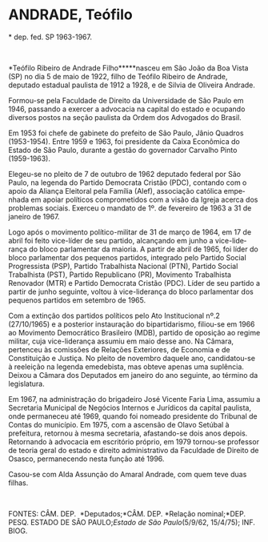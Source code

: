 ANDRADE, Teófilo 
=================

\* dep. fed. SP 1963-1967.

 

*Teófilo Ribeiro de Andrade Filho*****nasceu em São João da Boa Vista
(SP) no dia 5 de maio de 1922, filho de Teófilo Ribeiro de An­drade,
deputado estadual paulista de 1912 a 1928, e de Silvia de Oliveira
Andrade.

Formou-se pela Faculdade de Direito da Universidade de São Paulo em
1946, passando a exercer a advocacia na capital do estado e ocupando
diversos postos na seção paulista da Ordem dos Advogados do Brasil.

Em 1953 foi chefe de gabinete do prefeito de São Paulo, Jânio Quadros
(1953-1954). Entre 1959 e 1963, foi presidente da Caixa Econômica do
Estado de São Paulo, durante a gestão do governador Carvalho Pinto
(1959-1963).

Elegeu-se no pleito de 7 de outubro de 1962 deputado federal por São
Paulo, na le­genda do Partido Democrata Cristão (PDC), contando com o
apoio da Aliança Eleitoral pela Família (Alef), associação católica
empe­nhada em apoiar políticos comprometidos com a visão da Igreja
acerca dos problemas so­ciais. Exerceu o mandato de 1º. de fevereiro de
1963 a 31 de janeiro de 1967.

Logo após o movimento político-militar de 31 de março de 1964, em 17 de
abril foi feito vice-líder de seu partido, alcançando em junho a
vice-lide­rança do bloco parlamentar da maioria. A par­tir de abril de
1965, foi líder do bloco parla­mentar dos pequenos partidos, integrado
pelo Partido Social Progressista (PSP), Partido Tra­balhista Nacional
(PTN), Partido Social Traba­lhista (PST), Partido Republicano (PR),
Mo­vimento Trabalhista Renovador (MTR) e Par­tido Democrata Cristão
(PDC). Líder de seu partido a partir de junho se­guinte, voltou à
vice-liderança do bloco parla­mentar dos pequenos partidos em setembro
de 1965.

Com a extinção dos partidos políticos pe­lo Ato Institucional nº.2
(27/10/1965) e a posterior instauração do bipartidarismo, filiou-­se em
1966 ao Movimento Democrático Bra­sileiro (MDB), partido de oposição ao
regime militar, cuja vice-liderança assumiu em maio desse ano. Na
Câmara, pertenceu às co­missões de Relações Exteriores, de Economia e de
Constituição e Justiça. No pleito de novembro daquele ano, candidatou-se
à reeleição na legenda emedebista, mas obteve apenas uma suplência.
Deixou a Câmara dos Deputados em janeiro do ano seguinte, ao término da
legislatura.

Em 1967, na administração do brigadeiro José Vicente Faria Lima, assumiu
a Secretaria Municipal de Negócios Internos e Jurídicos da capital
paulista, onde permaneceu até 1969, quando foi nomeado presidente do
Tribunal de Con­tas do município. Em 1975, com a ascensão de Olavo
Setúbal à prefeitura, retornou à mes­ma secretaria, afastando-se dois
anos depois. Retornando à advocacia em escritório próprio, em 1979
tornou-se professor de teoria geral do estado e direito administrativo
da Faculdade de Direito de Osasco, permanecendo nesta função até 1996.

Casou-se com Alda Assunção do Amaral Andrade, com quem teve duas filhas.

 

FONTES: CÂM. DEP.  *Deputados;*CÂM. DEP. *Relação nominal;*DEP. PESQ.
ESTADO DE SÃO PAULO;*Estado de São* *Paulo*(5/9/62, 15/4/75); INF. BIOG.

 

 
